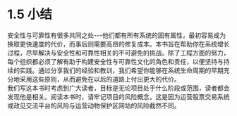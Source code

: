 # 1.5 小结
安全性与可靠性有很多共同之处---他们都有所有系统的固有属性，最初容易成为换取更快速度的代价，而事后则需要高昂的修复成本。本书旨在帮助你在系统增长过程，尽早解决与安全性和可靠性相关的不可避免的挑战。除了工程方面的努力，每个组织都必须了解有助于构建安全性与可靠性文化的角色和责任，以便坚持与持续的实践。通过分享我们的经验和教训，我们希望你能够在系统生命周期的早期充分地采用这些原则，从而避免在以后的道路上付出更大的代价。  
我们写这本书时考虑到广大读者，目标是无论项目处于什么阶段或范围，读者都会发现他是相关。阅读本书时，请牢记项目的风险概念，这是因为运营股票交易系统或政见交流平台的风险与运营动物保护区网站的风险截然不同。